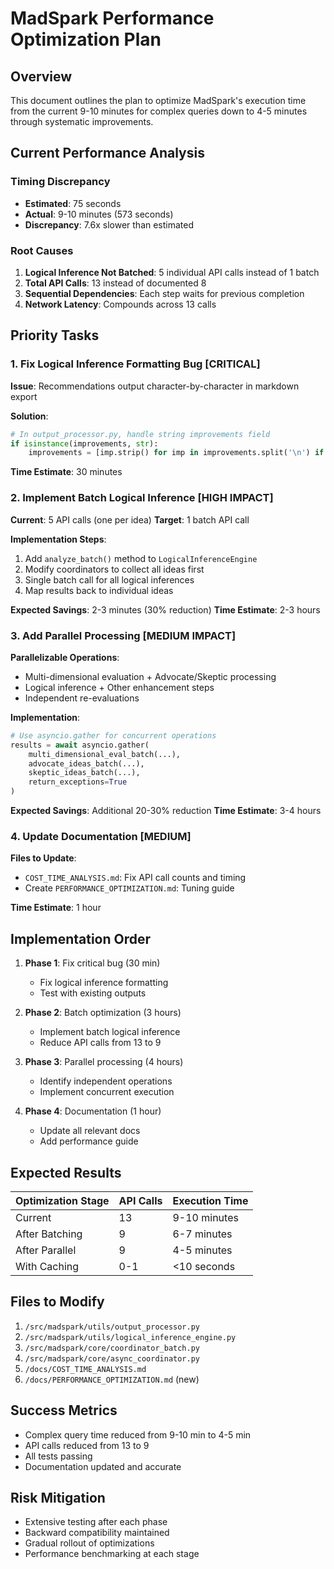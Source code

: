 # MadSpark Performance Optimization Plan

## Overview

This document outlines the plan to optimize MadSpark's execution time from the current 9-10 minutes for complex queries down to 4-5 minutes through systematic improvements.

## Current Performance Analysis

### Timing Discrepancy
- **Estimated**: 75 seconds
- **Actual**: 9-10 minutes (573 seconds)
- **Discrepancy**: 7.6x slower than estimated

### Root Causes
1. **Logical Inference Not Batched**: 5 individual API calls instead of 1 batch
2. **Total API Calls**: 13 instead of documented 8
3. **Sequential Dependencies**: Each step waits for previous completion
4. **Network Latency**: Compounds across 13 calls

## Priority Tasks

### 1. Fix Logical Inference Formatting Bug [CRITICAL]

**Issue**: Recommendations output character-by-character in markdown export

**Solution**:
```python
# In output_processor.py, handle string improvements field
if isinstance(improvements, str):
    improvements = [imp.strip() for imp in improvements.split('\n') if imp.strip()]
```

**Time Estimate**: 30 minutes

### 2. Implement Batch Logical Inference [HIGH IMPACT]

**Current**: 5 API calls (one per idea)
**Target**: 1 batch API call

**Implementation Steps**:
1. Add `analyze_batch()` method to `LogicalInferenceEngine`
2. Modify coordinators to collect all ideas first
3. Single batch call for all logical inferences
4. Map results back to individual ideas

**Expected Savings**: 2-3 minutes (30% reduction)
**Time Estimate**: 2-3 hours

### 3. Add Parallel Processing [MEDIUM IMPACT]

**Parallelizable Operations**:
- Multi-dimensional evaluation + Advocate/Skeptic processing
- Logical inference + Other enhancement steps
- Independent re-evaluations

**Implementation**:
```python
# Use asyncio.gather for concurrent operations
results = await asyncio.gather(
    multi_dimensional_eval_batch(...),
    advocate_ideas_batch(...),
    skeptic_ideas_batch(...),
    return_exceptions=True
)
```

**Expected Savings**: Additional 20-30% reduction
**Time Estimate**: 3-4 hours

### 4. Update Documentation [MEDIUM]

**Files to Update**:
- `COST_TIME_ANALYSIS.md`: Fix API call counts and timing
- Create `PERFORMANCE_OPTIMIZATION.md`: Tuning guide

**Time Estimate**: 1 hour

## Implementation Order

1. **Phase 1**: Fix critical bug (30 min)
   - Fix logical inference formatting
   - Test with existing outputs

2. **Phase 2**: Batch optimization (3 hours)
   - Implement batch logical inference
   - Reduce API calls from 13 to 9

3. **Phase 3**: Parallel processing (4 hours)
   - Identify independent operations
   - Implement concurrent execution

4. **Phase 4**: Documentation (1 hour)
   - Update all relevant docs
   - Add performance guide

## Expected Results

| Optimization Stage | API Calls | Execution Time |
|-------------------|-----------|----------------|
| Current | 13 | 9-10 minutes |
| After Batching | 9 | 6-7 minutes |
| After Parallel | 9 | 4-5 minutes |
| With Caching | 0-1 | <10 seconds |

## Files to Modify

1. `/src/madspark/utils/output_processor.py`
2. `/src/madspark/utils/logical_inference_engine.py`
3. `/src/madspark/core/coordinator_batch.py`
4. `/src/madspark/core/async_coordinator.py`
5. `/docs/COST_TIME_ANALYSIS.md`
6. `/docs/PERFORMANCE_OPTIMIZATION.md` (new)

## Success Metrics

- Complex query time reduced from 9-10 min to 4-5 min
- API calls reduced from 13 to 9
- All tests passing
- Documentation updated and accurate

## Risk Mitigation

- Extensive testing after each phase
- Backward compatibility maintained
- Gradual rollout of optimizations
- Performance benchmarking at each stage